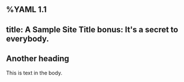 %YAML 1.1
---
title: A Sample Site Title
bonus: It's a secret to everybody.
---
## Another heading

This is text in the body.
